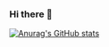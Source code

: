 ### Hi there 👋

[![Anurag's GitHub stats](https://github-readme-stats.vercel.app/api?username=voluptua)](https://github.com/anuraghazra/github-readme-stats)

<!--
**Voluptua/Voluptua** is a ✨ _special_ ✨ repository because its `README.md` (this file) appears on your GitHub profile.

Here are some ideas to get you started:

- 🔭 I’m currently working on ...
- 🌱 I’m currently learning ...
- 👯 I’m looking to collaborate on ...
- 🤔 I’m looking for help with ...
- 💬 Ask me about ...
- 📫 How to reach me: ...
- 😄 Pronouns: ...
- ⚡ Fun fact: ...
-->
